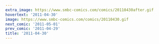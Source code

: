 ```yaml
---
extra_image: https://www.smbc-comics.com/comics/20110430after.gif
hovertext: '2011-04-30'
image: https://www.smbc-comics.com/comics/20110430.gif
next_comic: '2011-05-01'
prev_comic: '2011-04-29'
title: '2011-04-30'
---
```


